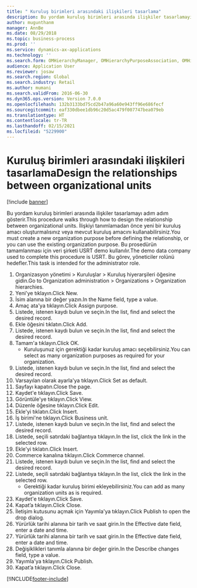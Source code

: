 ```yaml
---
title: " Kuruluş birimleri arasındaki ilişkileri tasarlama"
description: Bu yordam kuruluş birimleri arasında ilişkiler tasarlamayı adım adım gösterir.
author: mugunthanm
manager: AnnBe
ms.date: 08/29/2018
ms.topic: business-process
ms.prod: ''
ms.service: dynamics-ax-applications
ms.technology: ''
ms.search.form: OMHierarchyManager, OMHierarchyPurposeAssociation, OMHierarchySelection, HierarchyDesigner, OMNodeSelection,  HierarchyPublishAndCloseForm
audience: Application User
ms.reviewer: josaw
ms.search.region: Global
ms.search.industry: Retail
ms.author: mumani
ms.search.validFrom: 2016-06-30
ms.dyn365.ops.version: Version 7.0.0
ms.openlocfilehash: 132b3133bd75cd2b47a96a60e943ff96e686fecf
ms.sourcegitcommit: eaf330dbee1db96c20d5ac479f007747bea079eb
ms.translationtype: HT
ms.contentlocale: tr-TR
ms.lasthandoff: 02/15/2021
ms.locfileid: "5229900"
---
```

# <a name="design-the-relationships-between-organizational-units"></a><span data-ttu-id="2534b-103"> Kuruluş birimleri arasındaki ilişkileri tasarlama</span><span class="sxs-lookup"><span data-stu-id="2534b-103">Design the relationships between organizational units</span></span>

[!include [banner](../includes/banner.md)]

<span data-ttu-id="2534b-104">Bu yordam kuruluş birimleri arasında ilişkiler tasarlamayı adım adım gösterir.</span><span class="sxs-lookup"><span data-stu-id="2534b-104">This procedure walks through how to design the relationship between organizational units.</span></span> <span data-ttu-id="2534b-105">İlişkiyi tanımlamadan önce yeni bir kuruluş amacı oluşturmalısınız veya mevcut kuruluş amacını kullanabilirsiniz.</span><span class="sxs-lookup"><span data-stu-id="2534b-105">You must create a new organization purpose before defining the relationship, or you can use the existing organization purpose.</span></span> <span data-ttu-id="2534b-106">Bu prosedürün tamamlanması için veri şirketi USRT demo kullanılır.</span><span class="sxs-lookup"><span data-stu-id="2534b-106">The demo data company used to complete this procedure is USRT.</span></span> <span data-ttu-id="2534b-107">Bu görev, yöneticiler rolünü hedefler.</span><span class="sxs-lookup"><span data-stu-id="2534b-107">This task is intended for the administrator role.</span></span>

1. <span data-ttu-id="2534b-108">Organizasyon yönetimi > Kuruluşlar > Kuruluş hiyerarşileri öğesine gidin.</span><span class="sxs-lookup"><span data-stu-id="2534b-108">Go to Organization administration > Organizations > Organization hierarchies.</span></span>
2. <span data-ttu-id="2534b-109">Yeni'ye tıklayın.</span><span class="sxs-lookup"><span data-stu-id="2534b-109">Click New.</span></span>
3. <span data-ttu-id="2534b-110">İsim alanına bir değer yazın.</span><span class="sxs-lookup"><span data-stu-id="2534b-110">In the Name field, type a value.</span></span>
4. <span data-ttu-id="2534b-111">Amaç ata'ya tıklayın.</span><span class="sxs-lookup"><span data-stu-id="2534b-111">Click Assign purpose.</span></span>
5. <span data-ttu-id="2534b-112">Listede, istenen kaydı bulun ve seçin.</span><span class="sxs-lookup"><span data-stu-id="2534b-112">In the list, find and select the desired record.</span></span>
6. <span data-ttu-id="2534b-113">Ekle öğesini tıklatın.</span><span class="sxs-lookup"><span data-stu-id="2534b-113">Click Add.</span></span>
7. <span data-ttu-id="2534b-114">Listede, istenen kaydı bulun ve seçin.</span><span class="sxs-lookup"><span data-stu-id="2534b-114">In the list, find and select the desired record.</span></span>
8. <span data-ttu-id="2534b-115">Tamam'a tıklayın.</span><span class="sxs-lookup"><span data-stu-id="2534b-115">Click OK.</span></span>
    * <span data-ttu-id="2534b-116">Kuruluşunuz için gerektiği kadar kuruluş amacı seçebilirsiniz.</span><span class="sxs-lookup"><span data-stu-id="2534b-116">You can select as many organization purposes as required for your organization.</span></span>  
9. <span data-ttu-id="2534b-117">Listede, istenen kaydı bulun ve seçin.</span><span class="sxs-lookup"><span data-stu-id="2534b-117">In the list, find and select the desired record.</span></span>
10. <span data-ttu-id="2534b-118">Varsayılan olarak ayarla'ya tıklayın.</span><span class="sxs-lookup"><span data-stu-id="2534b-118">Click Set as default.</span></span>
11. <span data-ttu-id="2534b-119">Sayfayı kapatın.</span><span class="sxs-lookup"><span data-stu-id="2534b-119">Close the page.</span></span>
12. <span data-ttu-id="2534b-120">Kaydet'e tıklayın.</span><span class="sxs-lookup"><span data-stu-id="2534b-120">Click Save.</span></span>
13. <span data-ttu-id="2534b-121">Görüntüle'ye tıklayın.</span><span class="sxs-lookup"><span data-stu-id="2534b-121">Click View.</span></span>
14. <span data-ttu-id="2534b-122">Düzenle öğesine tıklayın.</span><span class="sxs-lookup"><span data-stu-id="2534b-122">Click Edit.</span></span>
15. <span data-ttu-id="2534b-123">Ekle'yi tıklatın.</span><span class="sxs-lookup"><span data-stu-id="2534b-123">Click Insert.</span></span>
16. <span data-ttu-id="2534b-124">İş birimi'ne tıklayın.</span><span class="sxs-lookup"><span data-stu-id="2534b-124">Click Business unit.</span></span>
17. <span data-ttu-id="2534b-125">Listede, istenen kaydı bulun ve seçin.</span><span class="sxs-lookup"><span data-stu-id="2534b-125">In the list, find and select the desired record.</span></span>
18. <span data-ttu-id="2534b-126">Listede, seçili satırdaki bağlantıya tıklayın.</span><span class="sxs-lookup"><span data-stu-id="2534b-126">In the list, click the link in the selected row.</span></span>
19. <span data-ttu-id="2534b-127">Ekle'yi tıklatın.</span><span class="sxs-lookup"><span data-stu-id="2534b-127">Click Insert.</span></span>
20. <span data-ttu-id="2534b-128">Commerce kanalına tıklayın.</span><span class="sxs-lookup"><span data-stu-id="2534b-128">Click Commerce channel.</span></span>
21. <span data-ttu-id="2534b-129">Listede, istenen kaydı bulun ve seçin.</span><span class="sxs-lookup"><span data-stu-id="2534b-129">In the list, find and select the desired record.</span></span>
22. <span data-ttu-id="2534b-130">Listede, seçili satırdaki bağlantıya tıklayın.</span><span class="sxs-lookup"><span data-stu-id="2534b-130">In the list, click the link in the selected row.</span></span>
    * <span data-ttu-id="2534b-131">Gerektiği kadar kuruluş birimi ekleyebilirsiniz.</span><span class="sxs-lookup"><span data-stu-id="2534b-131">You can add as many organization units as is required.</span></span>  
23. <span data-ttu-id="2534b-132">Kaydet'e tıklayın.</span><span class="sxs-lookup"><span data-stu-id="2534b-132">Click Save.</span></span>
24. <span data-ttu-id="2534b-133">Kapat’a tıklayın.</span><span class="sxs-lookup"><span data-stu-id="2534b-133">Click Close.</span></span>
25. <span data-ttu-id="2534b-134">İletişim kutusunu açmak için Yayımla'ya tıklayın.</span><span class="sxs-lookup"><span data-stu-id="2534b-134">Click Publish to open the drop dialog.</span></span>
26. <span data-ttu-id="2534b-135">Yürürlük tarihi alanına bir tarih ve saat girin.</span><span class="sxs-lookup"><span data-stu-id="2534b-135">In the Effective date field, enter a date and time.</span></span>
27. <span data-ttu-id="2534b-136">Yürürlük tarihi alanına bir tarih ve saat girin.</span><span class="sxs-lookup"><span data-stu-id="2534b-136">In the Effective date field, enter a date and time.</span></span>
28. <span data-ttu-id="2534b-137">Değişiklikleri tanımla alanına bir değer girin.</span><span class="sxs-lookup"><span data-stu-id="2534b-137">In the Describe changes field, type a value.</span></span>
29. <span data-ttu-id="2534b-138">Yayımla'ya tıklayın.</span><span class="sxs-lookup"><span data-stu-id="2534b-138">Click Publish.</span></span>
30. <span data-ttu-id="2534b-139">Kapat’a tıklayın.</span><span class="sxs-lookup"><span data-stu-id="2534b-139">Click Close.</span></span>



[!INCLUDE[footer-include](../../includes/footer-banner.md)]